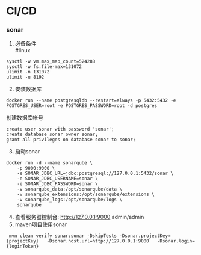 # CI/CD

### sonar 

1. 必备条件  
#linux
```shell
sysctl -w vm.max_map_count=524288
sysctl -w fs.file-max=131072
ulimit -n 131072
ulimit -u 8192
```
2. 安装数据库
```shell
docker run --name postgresqldb --restart=always -p 5432:5432 -e POSTGRES_USER=root -e POSTGRES_PASSWORD=root -d postgres
```
创建数据库帐号
```shell
create user sonar with password 'sonar';
create database sonar owner sonar;
grant all privileges on database sonar to sonar;
```
3. 启动sonar
```shell
docker run -d --name sonarqube \
    -p 9000:9000 \
    -e SONAR_JDBC_URL=jdbc:postgresql://127.0.0.1:5432/sonar \
    -e SONAR_JDBC_USERNAME=sonar \
    -e SONAR_JDBC_PASSWORD=sonar \
    -v sonarqube_data:/opt/sonarqube/data \
    -v sonarqube_extensions:/opt/sonarqube/extensions \
    -v sonarqube_logs:/opt/sonarqube/logs \
    sonarqube
```
4. 查看服务器控制台: http://127.0.0.1:9000   admin/admin
5. maven项目使用sonar
```shell
 mvn clean verify sonar:sonar -DskipTests -Dsonar.projectKey={projectKey}   -Dsonar.host.url=http://127.0.0.1:9000   -Dsonar.login={loginToken}
```